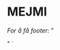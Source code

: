 # MEJMI

*For å få footer:*
	"<footer id="foot"></footer>"
	<script src="./Javascript/footer.js"></script>´
